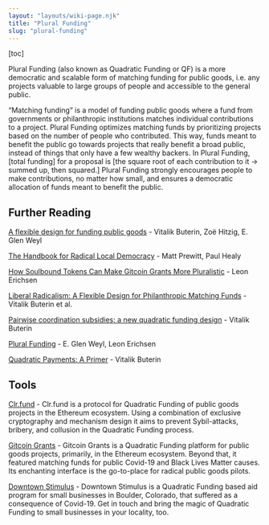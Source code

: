 ```yaml
---
layout: "layouts/wiki-page.njk"
title: "Plural Funding"
slug: "plural-funding"
---
```

[toc]

Plural Funding (also known as Quadratic Funding or QF) is a more democratic and scalable form of matching funding for public goods, i.e. any projects valuable to large groups of people and accessible to the general public.

“Matching funding” is a model of funding public goods where a fund from governments or philanthropic institutions matches individual contributions to a project. Plural Funding optimizes matching funds by prioritizing projects based on the number of people who contributed. This way, funds meant to benefit the public go towards projects that really benefit a broad public, instead of things that only have a few wealthy backers. In Plural Funding, [total funding] for a proposal is [the square root of each contribution to it → summed up, then squared.] Plural Funding strongly encourages people to make contributions, no matter how small, and ensures a democratic allocation of funds meant to benefit the public.

## Further Reading

[A flexible design for funding public goods](https://arxiv.org/pdf/1809.06421.pdf) - Vitalik Buterin, Zoë Hitzig, E. Glen Weyl

[The Handbook for Radical Local Democracy](/media/papers/The_Handbook_for_Radical_Local_Democracy.pdf) - Matt Prewitt, Paul Healy

[How Soulbound Tokens Can Make Gitcoin Grants More Pluralistic](https://gov.gitcoin.co/t/how-soulbound-tokens-can-make-gitcoin-grants-more-pluralistic/10077) - Leon Erichsen

[Liberal Radicalism: A Flexible Design for Philanthropic Matching Funds](/media/papers/liberal-radicalism.pdf) - Vitalik Buterin et al.

[Pairwise coordination subsidies: a new quadratic funding design](https://ethresear.ch/t/pairwise-coordination-subsidies-a-new-quadratic-funding-design/5553) - Vitalik Buterin

[Plural Funding](https://www.youtube.com/watch?v=RM7UFpSemjA) - E. Glen Weyl, Leon Erichsen

[Quadratic Payments: A Primer](https://vitalik.ca/general/2019/12/07/quadratic.html) - Vitalik Buterin

## Tools

[Clr.fund](https://clr.fund/) - Clr.fund is a protocol for Quadratic Funding of public goods projects in the Ethereum ecosystem. Using a combination of exclusive cryptography and mechanism design it aims to prevent Sybil-attacks, bribery, and collusion in the Quadratic Funding process.

[Gitcoin Grants](https://gitcoin.co/grants/) - Gitcoin Grants is a Quadratic Funding platform for public goods projects, primarily, in the Ethereum ecosystem. Beyond that, it featured matching funds for public Covid-19 and Black Lives Matter causes. Its enchanting interface is the go-to-place for radical public goods pilots.

[Downtown Stimulus](https://downtownstimulus.com/) - Downtown Stimulus is a Quadratic Funding based aid program for small businesses in Boulder, Colorado, that suffered as a consequence of Covid-19. Get in touch and bring the magic of Quadratic Funding to small businesses in your locality, too.